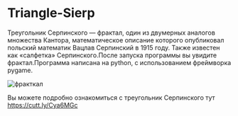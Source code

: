 # Triangle-Sierp

Треугольник Серпинского — фрактал, один из двумерных аналогов множества Кантора, математическое описание которого опубликовал польский математик Вацлав Серпинский в 1915 году. 
Также известен как «салфетка» Серпинского.После запуска программы вы увидите фрактал.Программа написана на python, с использованием фреймворка pygame.

![фракткал](https://user-images.githubusercontent.com/64311703/80382494-e44b5880-8891-11ea-9a4b-ae2252a77963.JPG)

Вы можете подробно ознакомиться с треугольник Серпинского тут https://cutt.ly/Cya6MGc
